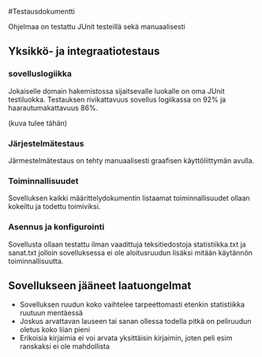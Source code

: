 #Testausdokumentti

Ohjelmaa on testattu JUnit testeillä sekä manuaalisesti

## Yksikkö- ja integraatiotestaus 

### sovelluslogiikka

Jokaiselle domain hakemistossa sijaitsevalle luokalle on oma JUnit testiluokka.
Testauksen rivikattavuus sovellus logiikassa on 92% ja haarautumakattavuus 86%.

(kuva tulee tähän)

### Järjestelmätestaus

Järmestelmätestaus on tehty manuaalisesti graafisen käyttöliittymän avulla. 

### Toiminnallisuudet

Sovelluksen kaikki määrittelydokumentin listaamat toiminnallisuudet ollaan kokeiltu ja todettu toimiviksi.

### Asennus ja konfigurointi

Sovellusta ollaan testattu ilman vaadittuja teksitiedostoja statistiikka.txt ja sanat.txt jolloin sovelluksessa ei ole 
aloitusruudun lisäksi mitään käytännön toiminnallisuutta.

## Sovellukseen jääneet laatuongelmat

- Sovelluksen ruudun koko vaihtelee tarpeettomasti etenkin statistiikka ruutuun mentäessä
- Joskus arvattavan lauseen tai sanan ollessa todella pitkä on peliruudun oletus koko liian pieni
- Erikoisia kirjaimia ei voi arvata yksittäisin kirjaimin, joten peli esim ranskaksi ei ole mahdollista
